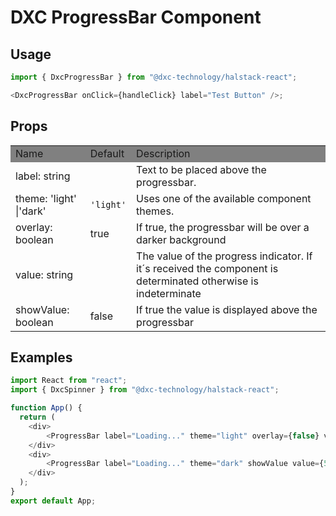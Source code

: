 # DXC ProgressBar Component

## Usage

```js
import { DxcProgressBar } from "@dxc-technology/halstack-react";

<DxcProgressBar onClick={handleClick} label="Test Button" />;
```

## Props

<table>
    <tr style="background-color: grey">
        <td>Name</td>
        <td>Default</td>
        <td>Description</td>
    </tr>
    <tr>
        <td>label: string</td>
        <td></td>
        <td>Text to be placed above the progressbar.</td>
    </tr>
    <tr>
        <td>theme: 'light' |'dark'</td>
        <td><code>'light'</code></td>
        <td>Uses one of the available component themes.</td>
    </tr>
    <tr>
        <td>overlay: boolean</td>
        <td>true</td>
        <td>If true, the progressbar will be over a darker background</td>
    </tr>
    <tr>
        <td>value: string</td>
        <td></td>
        <td>The value of the progress indicator. If it´s received the component is determinated otherwise is indeterminate</td>
    </tr>
    <tr>
        <td>showValue: boolean</td>
        <td>false</td>
        <td>If true the value is displayed above the progressbar</td>
    </tr>
</table>

## Examples

```js
import React from "react";
import { DxcSpinner } from "@dxc-technology/halstack-react";

function App() {
  return (
    <div>
        <ProgressBar label="Loading..." theme="light" overlay={false} value={20} />
    </div>
    <div>
        <ProgressBar label="Loading..." theme="dark" showValue value={52} />
    </div>
  );
}
export default App;
```
